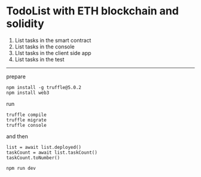 # TodoList with ETH blockchain and solidity 
1. List tasks in the smart contract
2. List tasks in the console
3. LIst tasks in the client side app
4. List tasks in the test

***

prepare
```
npm install -g truffle@5.0.2
npm install web3
```

run
```
truffle compile
truffle migrate
truffle console
```
and then
```
list = await list.deployed()
taskCount = await list.taskCount()
taskCount.toNumber()
```

`npm run dev`